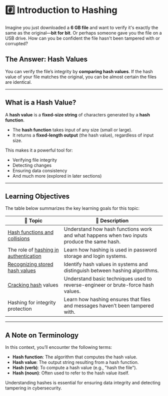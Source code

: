 # #️⃣ Introduction to Hashing

Imagine you just downloaded a **6 GB file** and want to verify it's exactly the same as the original—**bit for bit**. Or perhaps someone gave you the file on a USB drive. How can you be confident the file hasn't been tampered with or corrupted?

## The Answer: Hash Values

You can verify the file’s integrity by **comparing hash values**. If the hash value of your file matches the original, you can be almost certain the files are identical.

---

## What is a Hash Value?

A **hash value** is a **fixed-size string** of characters generated by a **hash function**.  
- The **hash function** takes input of any size (small or large).
- It returns a **fixed-length output** (the hash value), regardless of input size.

This makes it a powerful tool for:
- Verifying file integrity
- Detecting changes
- Ensuring data consistency
- And much more (explored in later sections)

---

## Learning Objectives

The table below summarizes the key learning goals for this topic:

| 📝 **Topic**                               | 🔣 **Description**                                                                 |
|----------------------------------------|---------------------------------------------------------------------------------|
| [Hash functions and collisions](https://github.com/Dee-Techie/Cybersecurity-Portfolio/blob/main/Write-Ups/Hash-Functions.md)          | Understand how hash functions work and what happens when two inputs produce the same hash. |
| The role of [hashing in authentication](https://github.com/Dee-Techie/Cybersecurity-Portfolio/blob/main/Write-Ups/Hashing-in-authentication.md)  | Learn how hashing is used in password storage and login systems.                |
| [Recognizing stored hash values](https://github.com/Dee-Techie/Cybersecurity-Portfolio/blob/main/Write-Ups/Stored-Hash-Values.md)         | Identify hash values in systems and distinguish between hashing algorithms.     |
| [Cracking hash](https://github.com/Dee-Techie/Cybersecurity-Portfolio/blob/main/Write-Ups/Cracking-hash.md) values                   | Understand basic techniques used to reverse-engineer or brute-force hash values.|
| Hashing for integrity protection       | Learn how hashing ensures that files and messages haven’t been tampered with.   |

---

## A Note on Terminology

In this context, you’ll encounter the following terms:
- **Hash function**: The algorithm that computes the hash value.
- **Hash value**: The output string resulting from a hash function.
- **Hash (verb)**: To compute a hash value (e.g., "hash the file").
- **Hash (noun)**: Often used to refer to the hash value itself.

Understanding hashes is essential for ensuring data integrity and detecting tampering in cybersecurity.
